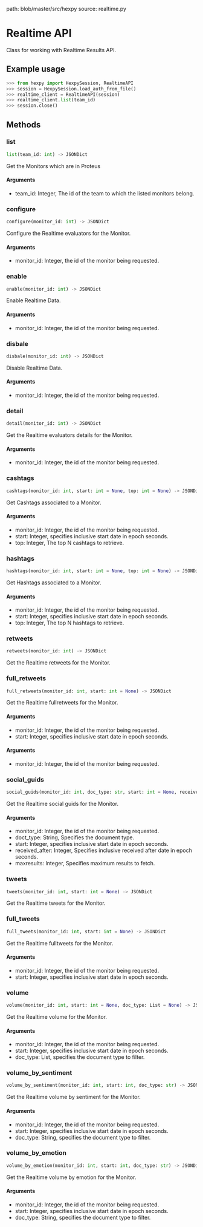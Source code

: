 path: blob/master/src/hexpy
source: realtime.py

Realtime API
===========

Class for working with Realtime Results API.

## Example usage

```python
>>> from hexpy import HexpySession, RealtimeAPI
>>> session = HexpySession.load_auth_from_file()
>>> realtime_client = RealtimeAPI(session)
>>> realtime_client.list(team_id)
>>> session.close()
```

## Methods

### list
```python
list(team_id: int) -> JSONDict
```
Get the Monitors which are in Proteus

#### Arguments
* team_id: Integer, The id of the team to which the listed monitors belong.

### configure
```python
configure(monitor_id: int) -> JSONDict
```
Configure the Realtime evaluators for the Monitor.

#### Arguments
* monitor_id: Integer, the id of the monitor being requested.

### enable
```python
enable(monitor_id: int) -> JSONDict
```
Enable Realtime Data.

#### Arguments
* monitor_id: Integer, the id of the monitor being requested.

### disbale
```python
disbale(monitor_id: int) -> JSONDict
```
Disable Realtime Data.

#### Arguments
* monitor_id: Integer, the id of the monitor being requested.

### detail
```python
detail(monitor_id: int) -> JSONDict
```
Get the Realtime evaluators details for the Monitor.

#### Arguments
* monitor_id: Integer, the id of the monitor being requested.

### cashtags
```python
cashtags(monitor_id: int, start: int = None, top: int = None) -> JSONDict
```
Get Cashtags associated to a Monitor.

#### Arguments
* monitor_id: Integer, the id of the monitor being requested.
* start: Integer, specifies inclusive start date in epoch seconds.
* top: Integer, The top N cashtags to retrieve.

### hashtags
```python
hashtags(monitor_id: int, start: int = None, top: int = None) -> JSONDict
```
Get Hashtags associated to a Monitor.

#### Arguments
* monitor_id: Integer, the id of the monitor being requested.
* start: Integer, specifies inclusive start date in epoch seconds.
* top: Integer, The top N hashtags to retrieve.

### retweets
```python
retweets(monitor_id: int) -> JSONDict
```
Get the Realtime retweets for the Monitor.

### full_retweets
```python
full_retweets(monitor_id: int, start: int = None) -> JSONDict
```
Get the Realtime fullretweets for the Monitor.

#### Arguments
* monitor_id: Integer, the id of the monitor being requested.
* start: Integer, specifies inclusive start date in epoch seconds.

#### Arguments
* monitor_id: Integer, the id of the monitor being requested.

### social_guids
```python
social_guids(monitor_id: int, doc_type: str, start: int = None, received_after: int = None) -> JSONDict
```
Get the Realtime social guids for the Monitor.

#### Arguments
* monitor_id: Integer, the id of the monitor being requested.
* doct_type: String, Specifies the document type.
* start: Integer, specifies inclusive start date in epoch seconds.
* received_after: Integer, Specifies inclusive received after date in epoch seconds.
* maxresults: Integer, Specifies maximum results to fetch.

### tweets
```python
tweets(monitor_id: int, start: int = None) -> JSONDict
```
Get the Realtime tweets for the Monitor.

### full_tweets
```python
full_tweets(monitor_id: int, start: int = None) -> JSONDict
```
Get the Realtime fulltweets for the Monitor.

#### Arguments
* monitor_id: Integer, the id of the monitor being requested.
* start: Integer, specifies inclusive start date in epoch seconds.

### volume
```python
volume(monitor_id: int, start: int = None, doc_type: List = None) -> JSONDict
```
Get the Realtime volume for the Monitor.

#### Arguments
* monitor_id: Integer, the id of the monitor being requested.
* start: Integer, specifies inclusive start date in epoch seconds.
* doc_type: List, specifies the document type to filter.

### volume_by_sentiment
```python
volume_by_sentiment(monitor_id: int, start: int, doc_type: str) -> JSONDict
```
Get the Realtime volume by sentiment for the Monitor.

#### Arguments
* monitor_id: Integer, the id of the monitor being requested.
* start: Integer, specifies inclusive start date in epoch seconds.
* doc_type: String, specifies the document type to filter.

### volume_by_emotion
```python
volume_by_emotion(monitor_id: int, start: int, doc_type: str) -> JSONDict
```
Get the Realtime volume by emotion for the Monitor.

#### Arguments
* monitor_id: Integer, the id of the monitor being requested.
* start: Integer, specifies inclusive start date in epoch seconds.
* doc_type: String, specifies the document type to filter.
